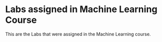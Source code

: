 # Labs assigned in Machine Learning Course

This are the Labs that were assigned in the Machine Learning course.
